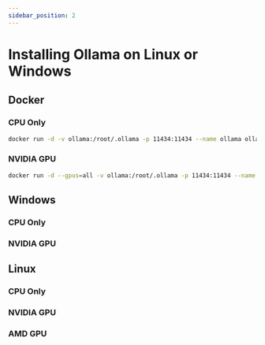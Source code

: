 ```yaml
---
sidebar_position: 2
---
```


# Installing Ollama on Linux or Windows

## Docker

### CPU Only

```bash
docker run -d -v ollama:/root/.ollama -p 11434:11434 --name ollama ollama/ollama
```
### NVIDIA GPU

```bash
docker run -d --gpus=all -v ollama:/root/.ollama -p 11434:11434 --name ollama ollama/ollama
```

## Windows 

### CPU Only

### NVIDIA GPU

## Linux

### CPU Only

### NVIDIA GPU

### AMD GPU



